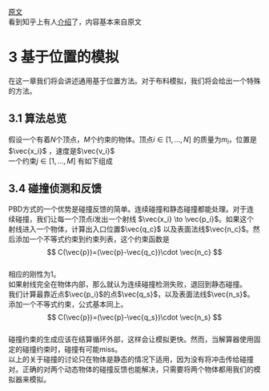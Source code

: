 <head>
    <script src="https://cdn.mathjax.org/mathjax/latest/MathJax.js?config=TeX-AMS-MML_HTMLorMML" type="text/javascript"></script>
    <script type="text/x-mathjax-config">
        MathJax.Hub.Config({
            tex2jax: {
            skipTags: ['script', 'noscript', 'style', 'textarea', 'pre'],
            inlineMath: [['$','$']],
            displayMath: [['$$','$$'], ['\\(', '\\)']]
            }
        });
    </script>
</head>  


[原文](https://matthias-research.github.io/pages/publications/posBasedDyn.pdf)  
看到知乎上有人[介绍](https://zhuanlan.zhihu.com/p/48737753)了，内容基本来自原文
# 3 基于位置的模拟
在这一章我们将会讲述通用基于位置方法。对于布料模拟，我们将会给出一个特殊的方法。  
## 3.1 算法总览
假设一个有着$N$个顶点，$M$个约束的物体。顶点$i\in [1,...,N]$ 的质量为$m_i$，位置是$\vec{x_i}$ ，速度是$\vec{v_i}$  
一个约束$j\in[1,...,M]$  有如下组成  
## 3.4 碰撞侦测和反馈
PBD方式的一个优势是碰撞反馈的简单。连续碰撞和静态碰撞都能处理。对于连续碰撞，我们让每一个顶点$i$发出一个射线 $\vec{x_i} \to  \vec{p_i}$。如果这个射线进入一个物体，计算出入口位置$\vec{q_c}$ 以及表面法线$\vec{n_c}$。然后添加一个不等式约束到约束列表，这个约束函数是  
$$
C(\vec{p})=(\vec{p}-\vec{q_c})\cdot \vec{n_c}
$$  
相应的刚性为1。  
如果射线完全在物体内部，那么就认为连续碰撞检测失败，退回到静态碰撞。  
我们计算最靠近点$\vec{p_i}$的点$\vec{q_s}$，以及表面法线$\vec{n_s}$。添加一个不等式约束，公式基本同上。   
$$
C(\vec{p})=(\vec{p}-\vec{q_s})\cdot \vec{n_s}
$$  
碰撞约束的生成应该在结算循环外部，这样会让模拟更快。然而，当解算器使用固定的碰撞约束时，碰撞有可能miss。   
以上的关于碰撞的讨论只在物体是静态的情况下适用，因为没有将冲击传给碰撞对。正确的对两个动态物体的碰撞反馈也能解决，只需要将两个物体都用我们的模拟器来模拟。